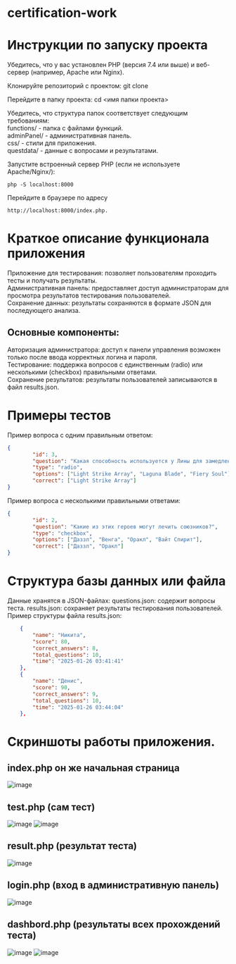 # certification-work
# Инструкции по запуску проекта
Убедитесь, что у вас установлен PHP (версия 7.4 или выше) и веб-сервер (например, Apache или Nginx).
<p>
Клонируйте репозиторий с проектом:
git clone <URL репозитория>

Перейдите в папку проекта:
cd <имя папки проекта>
</p>
<p>
Убедитесь, что структура папок соответствует следующим требованиям:<br>
functions/ - папка с файлами функций.<br>
adminPanel/ - административная панель.<br>
css/ - стили для приложения.<br>
questdata/ - данные с вопросами и результатами.
</p>
<p>
Запустите встроенный сервер PHP (если не используете Apache/Nginx/):
</p>


`php -S localhost:8000`


<p>
Перейдите в браузере по адресу 
</p>

`http://localhost:8000/index.php.`


# Краткое описание функционала приложения
<p>
Приложение для тестирования: позволяет пользователям проходить тесты и получать результаты.<br>
Административная панель: предоставляет доступ администраторам для просмотра результатов тестирования пользователей.<br>
Сохранение данных: результаты сохраняются в формате JSON для последующего анализа.<br>
</p>

## Основные компоненты:
<p>
Авторизация администратора: доступ к панели управления возможен только после ввода корректных логина и пароля.<br>
Тестирование: поддержка вопросов с единственным (radio) или несколькими (checkbox) правильными ответами.<br>
Сохранение результатов: результаты пользователей записываются в файл results.json.<br>
</p>

# Примеры тестов
Пример вопроса с одним правильным ответом:
```json
{
        "id": 3,
        "question": "Какая способность используется у Лины для замедления врагов?",
        "type": "radio",
        "options": ["Light Strike Array", "Laguna Blade", "Fiery Soul"],
        "correct": ["Light Strike Array"]
}
```
Пример вопроса с несколькими правильными ответами:
```json
{
        "id": 2,
        "question": "Какие из этих героев могут лечить союзников?",
        "type": "checkbox",
        "options": ["Даззл", "Венга", "Оракл", "Вайт Спирит"],
        "correct": ["Даззл", "Оракл"]
}
```
# Структура базы данных или файла

Данные хранятся в JSON-файлах:
questions.json: содержит вопросы теста.
results.json: сохраняет результаты тестирования пользователей.
Пример структуры файла results.json:
```json
    {
        "name": "Никита",
        "score": 80,
        "correct_answers": 8,
        "total_questions": 10,
        "time": "2025-01-26 03:41:41"
    },
    {
        "name": "Денис",
        "score": 90,
        "correct_answers": 9,
        "total_questions": 10,
        "time": "2025-01-26 03:44:04"
    },
  ```
# Скриншоты работы приложения.
## index.php он же начальная страница 
![image](https://github.com/user-attachments/assets/78c0ca82-a95d-4688-92a5-f01f172214ff)
## test.php (сам тест)
![image](https://github.com/user-attachments/assets/847b5461-9531-4b82-a09f-4731b32a3b07)
![image](https://github.com/user-attachments/assets/630c6b5e-704d-4828-a06b-2fce61b99778)
## result.php (результат теста)
![image](https://github.com/user-attachments/assets/6bfefe11-3bb1-4c61-9d5b-7320e629b553)
## login.php (вход в административную панель)
![image](https://github.com/user-attachments/assets/264b2771-78c4-4103-b604-a31aac6fbe2a)
## dashbord.php (результаты всех прохождений теста)
![image](https://github.com/user-attachments/assets/ae7bd881-7251-4d09-911b-1982995b5933)
![image](https://github.com/user-attachments/assets/c65e9bcd-869c-4624-b892-71f58237039b)




